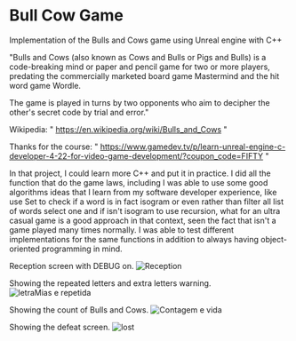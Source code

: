 # Bull Cow Game

Implementation of the Bulls and Cows game using Unreal engine with C++

"Bulls and Cows (also known as Cows and Bulls or Pigs and Bulls) is a code-breaking mind or paper and pencil game for two or more players, predating the commercially marketed board game Mastermind and the hit word game Wordle.

The game is played in turns by two opponents who aim to decipher the other's secret code by trial and error."

Wikipedia: " https://en.wikipedia.org/wiki/Bulls_and_Cows "

Thanks for the course: " https://www.gamedev.tv/p/learn-unreal-engine-c-developer-4-22-for-video-game-development/?coupon_code=FIFTY "

In that project, I could learn more C++ and put it in practice.
I did all the function that do the game laws, including I was able to use some good algorithms ideas that I learn from my software developer experience, like use Set to check if a word is in fact isogram or even rather than filter all list of words select one and if isn't isogram to use recursion, what for an ultra casual game is a good approach in that context, seen the fact that isn't a game played many times normally.
I was able to test different implementations for the same functions in addition to always having object-oriented programming in mind.

Reception screen with DEBUG on.
![Reception](https://user-images.githubusercontent.com/74788707/154182935-34768990-bbb5-407e-b31a-bb9f9d4ddf73.PNG)

Showing the repeated letters and extra letters warning.
![letraMias e repetida](https://user-images.githubusercontent.com/74788707/154183014-4f9ca640-6d91-4add-8ba3-58066f90a73b.PNG)

Showing the count of Bulls and Cows.
![Contagem e vida](https://user-images.githubusercontent.com/74788707/154183201-3b299554-2765-4187-9589-6c7244d6033b.PNG)

Showing the defeat screen.
![lost](https://user-images.githubusercontent.com/74788707/154183246-5865ebda-68bc-4f55-86ef-6c4c4e4f3e4c.PNG)

